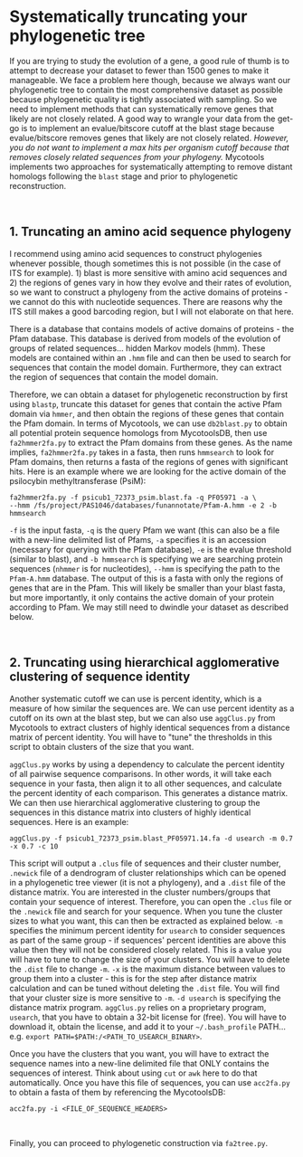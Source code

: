 # Systematically truncating your phylogenetic tree
If you are trying to study the evolution of a gene, a good rule of thumb is to attempt to decrease your dataset to fewer than 1500 genes to make it manageable. We face a problem here though, because we always want our phylogenetic tree to contain the most comprehensive dataset as possible because phylogenetic quality is tightly associated with sampling. So we need to implement methods that can systematically remove genes that likely are not closely related. A good way to wrangle your data from the get-go is to implement an evalue/bitscore cutoff at the blast stage because evalue/bitscore removes genes that likely are not closely related. *However, you do not want to implement a max hits per organism cutoff because that removes closely related sequences from your phylogeny.* Mycotools implements two approaches for systematically attempting to remove distant homologs following the `blast` stage and prior to phylogenetic reconstruction. 

<br />

## 1. Truncating an amino acid sequence phylogeny
I recommend using amino acid sequences to construct phylogenies whenever possible, though sometimes this is not possible (in the case of ITS for example). 1) blast is more sensitive with amino acid sequences and 2) the regions of genes vary in how they evolve and their rates of evolution, so we want to construct a phylogeny from the active domains of proteins - we cannot do this with nucleotide sequences. There are reasons why the ITS still makes a good barcoding region, but I will not elaborate on that here.

There is a database that contains models of active domains of proteins - the Pfam database. This database is derived from models of the evolution of groups of related sequences... hidden Markov models (hmm). These models are contained within an `.hmm` file and can then be used to search for sequences that contain the model domain. Furthermore, they can extract the region of sequences that contain the model domain.

Therefore, we can obtain a dataset for phylogenetic reconstruction by first using `blastp`, truncate this dataset for genes that contain the active Pfam domain via `hmmer`, and then obtain the regions of these genes that contain the Pfam domain. In terms of Mycotools, we can use `db2blast.py` to obtain all potential protein sequence homologs from MycotoolsDB, then use `fa2hmmer2fa.py` to extract the Pfam domains from these genes. As the name implies, `fa2hmmer2fa.py` takes in a fasta, then runs `hmmsearch` to look for Pfam domains, then returns a fasta of the regions of genes with significant hits. Here is an example where we are looking for the active domain of the psilocybin methyltransferase (PsiM):

```
fa2hmmer2fa.py -f psicub1_72373_psim.blast.fa -q PF05971 -a \
--hmm /fs/project/PAS1046/databases/funannotate/Pfam-A.hmm -e 2 -b hmmsearch
```

`-f` is the input fasta, `-q` is the query Pfam we want (this can also be a file with a
new-line delimited list of Pfams, `-a` specifies it is an accession
(necessary for querying with the Pfam database), `-e` is the evalue threshold (similar to blast),
and `-b hmmsearch` is specifying we are searching protein sequences (`nhmmer` is for nucleotides),
`--hmm` is specifying the path to the `Pfam-A.hmm` database. The output of this is a fasta with
only the regions of genes that are in the Pfam. This will likely be smaller than your blast fasta,
but more importantly, it only contains the active domain of your protein according to Pfam. We
may still need to dwindle your dataset as described below.

<br />

## 2. Truncating using hierarchical agglomerative clustering of sequence identity
Another systematic cutoff we can use is percent identity, which is a measure of how similar the sequences are. We can use percent identity as a cutoff on its own at the blast step, but we can also use `aggClus.py` from Mycotools to extract clusters of highly identical sequences from a distance matrix of percent identity. You will have to "tune" the thresholds in this script to obtain clusters of the size that you want.

`aggClus.py` works by using a dependency to calculate the percent identity of all pairwise sequence comparisons. In other words, it will take each sequence in your fasta, then align it to all other sequences, and calculate the percent identity of each comparison. This generates a distance matrix. We can then use hierarchical agglomerative clustering to group the sequences in this distance matrix into clusters of highly identical sequences. Here is an example:

```
aggClus.py -f psicub1_72373_psim.blast_PF05971.14.fa -d usearch -m 0.7 -x 0.7 -c 10
```

This script will output a `.clus` file of sequences and their cluster number, `.newick` file of a dendrogram of cluster relationships which can be opened in a phylogenetic tree viewer (it is not a phylogeny), and a `.dist` file of the distance matrix. You are interested in the cluster numbers/groups that contain your sequence of interest. Therefore, you can open the `.clus` file or the `.newick` file and search for your sequence. When you tune the cluster sizes to what you want, this can then be extracted as explained below. `-m` specifies the minimum percent identity for `usearch` to consider sequences as part of the same group - if sequences' percent identities are above this value then they will not be considered closely related. This is a value you will have to tune to change the size of your clusters. You will have to delete the `.dist` file to change `-m`. `-x` is the maximum distance between values to group them into a cluster - this is for the step after distance matrix calculation and can be tuned without deleting the `.dist` file. You will find that your cluster size is more sensitive to `-m`. `-d usearch` is specifying the distance matrix program. `aggClus.py` relies on a proprietary program, `usearch`, that you have to obtain a 32-bit license for (free). You will have to download it, obtain the license, and add it to your `~/.bash_profile` PATH... e.g. `export PATH=$PATH:/<PATH_TO_USEARCH_BINARY>`. 

Once you have the clusters that you want, you will have to extract the sequence names into a new-line delimited file that ONLY contains the sequences of interest. Think about using `cut` or `awk` here to do that automatically. Once you have this file of sequences, you can use `acc2fa.py` to obtain a fasta of them by referencing the MycotoolsDB:

`acc2fa.py -i <FILE_OF_SEQUENCE_HEADERS>`

<br />

Finally, you can proceed to phylogenetic construction via `fa2tree.py`.
